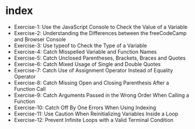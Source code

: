 # index

- Exercise-1: Use the JavaScript Console to Check the Value of a Variable
- Exercise-2: Understanding the Differences between the freeCodeCamp and Browser Console
- Exercise-3: Use typeof to Check the Type of a Variable
- Exercise-4: Catch Misspelled Variable and Function Names
- Exercise-5: Catch Unclosed Parentheses, Brackets, Braces and Quotes
- Exercise-6: Catch Mixed Usage of Single and Double Quotes
- Exercise-7: Catch Use of Assignment Operator Instead of Equality Operator
- Exercise-8: Catch Missing Open and Closing Parenthesis After a Function Call
- Exercise-9: Catch Arguments Passed in the Wrong Order When Calling a Function
- Exercise-10: Catch Off By One Errors When Using Indexing
- Exercise-11: Use Caution When Reinitializing Variables Inside a Loop
- Exercise-12: Prevent Infinite Loops with a Valid Terminal Condition

